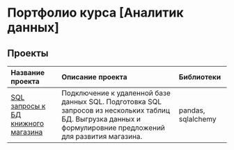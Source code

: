 # Портфолио курса [Аналитик данных]

## Проекты

| Название проекта | Описание проекта | Библиотеки |
| :----- | :----- | :----- |
| [SQL запросы к БД книжного магазина](Data-Analyst/SQL.ipynb) | Подключение к удаленной базе данных SQL. Подготовка SQL запросов из нескольких таблиц БД. Выгрузка данных и формулировние предложений для развития магазина. | pandas, sqlalchemy |
